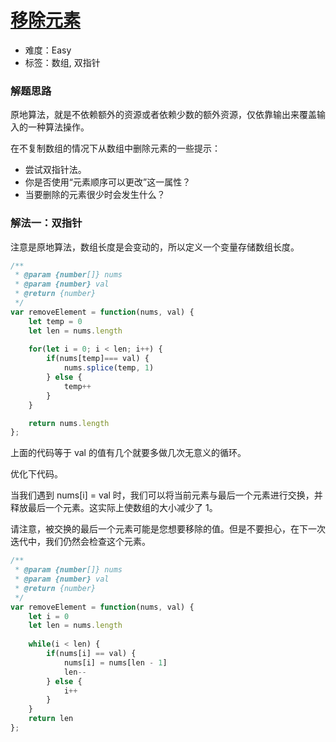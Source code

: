 # [移除元素](https://leetcode-cn.com/problems/remove-element/)

- 难度：Easy
- 标签：数组, 双指针

### 解题思路

原地算法，就是不依赖额外的资源或者依赖少数的额外资源，仅依靠输出来覆盖输入的一种算法操作。

在不复制数组的情况下从数组中删除元素的一些提示：
- 尝试双指针法。
- 你是否使用“元素顺序可以更改”这一属性？
- 当要删除的元素很少时会发生什么？
### 解法一：双指针

注意是原地算法，数组长度是会变动的，所以定义一个变量存储数组长度。
```js
/**
 * @param {number[]} nums
 * @param {number} val
 * @return {number}
 */
var removeElement = function(nums, val) {
    let temp = 0
    let len = nums.length
    
    for(let i = 0; i < len; i++) {
        if(nums[temp]=== val) {
            nums.splice(temp, 1)
        } else {
            temp++
        }
    }

    return nums.length
};
```

上面的代码等于 val 的值有几个就要多做几次无意义的循环。

优化下代码。

当我们遇到 nums[i] = val 时，我们可以将当前元素与最后一个元素进行交换，并释放最后一个元素。这实际上使数组的大小减少了 1。

请注意，被交换的最后一个元素可能是您想要移除的值。但是不要担心，在下一次迭代中，我们仍然会检查这个元素。

```js
/**
 * @param {number[]} nums
 * @param {number} val
 * @return {number}
 */
var removeElement = function(nums, val) {
    let i = 0
    let len = nums.length
    
    while(i < len) {
        if(nums[i] == val) {     
            nums[i] = nums[len - 1]   
            len--
        } else {
            i++
        }
    }
    return len
};
```
